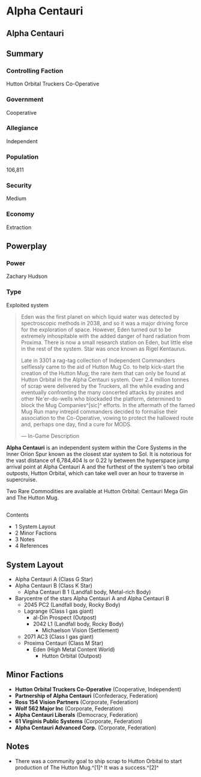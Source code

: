 # Alpha Centauri
## Alpha Centauri

		

## Summary

### Controlling Faction

Hutton Orbital Truckers Co-Operative

### Government

Cooperative

### Allegiance

Independent

### Population

106,811

### Security

Medium

### Economy

Extraction

## Powerplay

### Power

Zachary Hudson

### Type

Exploited system

> 
> 
> Eden was the first planet on which liquid water was detected by spectroscopic methods in 2038, and so it was a major driving force for the exploration of space. However, Eden turned out to be extremely inhospitable with the added danger of hard radiation from Proxima. There is now a small research station on Eden, but little else in the rest of the system. Star was once known as Rigel Kentaurus.
> 
> Late in 3301 a rag-tag collection of Independent Commanders selflessly came to the aid of Hutton Mug Co. to help kick-start the creation of the Hutton Mug; the rare item that can only be found at Hutton Orbital in the Alpha Centauri system. Over 2.4 million tonnes of scrap were delivered by the Truckers, all the while evading and eventually confronting the many concerted attacks by pirates and other Ne'er-do-wells who blockaded the platform, determined to block the Mug Companies^[sic]^ efforts. In the aftermath of the famed Mug Run many intrepid commanders decided to formalise their association to the Co-Operative, vowing to protect the hallowed route and, perhaps one day, find a cure for MODS.
> 
> 
> — In-Game Description
> 

**Alpha Centauri** is an independent system within the Core Systems in the Inner Orion Spur known as the closest star system to Sol. It is notorious for the vast distance of 6,784,404 ls or 0.22 ly between the hyperspace jump arrival point at Alpha Centauri A and the furthest of the system's two orbital outposts, Hutton Orbital, which can take well over an hour to traverse in supercruise.

Two Rare Commodities are available at Hutton Orbital: Centauri Mega Gin and The Hutton Mug.

## 

Contents

- 1 System Layout
- 2 Minor Factions
- 3 Notes
- 4 References

## System Layout

- Alpha Centauri A (Class G Star)
- Alpha Centauri B (Class K Star)
    - Alpha Centauri B 1 (Landfall body, Metal-rich Body)
- Barycentre of the stars Alpha Centauri A and Alpha Centauri B
    - 2045 PC2 (Landfall body, Rocky Body)
    - Lagrange (Class I gas giant)
        - al-Din Prospect (Outpost)
        - 2042 L1 (Landfall body, Rocky Body)
            - Michaelson Vision (Settlement)
    - 2071 AC3 (Class I gas giant)
    - Proxima Centauri (Class M Star)
        - Eden (High Metal Content World)
            - Hutton Orbital (Outpost)

## Minor Factions

- **Hutton Orbital Truckers Co-Operative** (Cooperative, Independent)
- **Partnership of Alpha Centauri** (Confederacy, Federation)
- **Ross 154 Vision Partners** (Corporate, Federation)
- **Wolf 562 Major Inc** (Corporate, Federation)
- **Alpha Centauri Liberals** (Democracy, Federation)
- **61 Virginis Public Systems** (Corporate, Federation)
- **Alpha Centauri Advanced Corp.** (Corporate, Federation)

## Notes

- There was a community goal to ship scrap to Hutton Orbital to start production of The Hutton Mug.^[1]^ It was a success.^[2]^